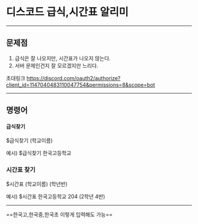 # 디스코드 급식,시간표 알리미
---


## 문제점
1. 급식은 잘 나오지만, 시간표가 나오지 않는다.
2. 서버 문제인건지 잘 모르겠지만 느리다.


초대링크
https://discord.com/oauth2/authorize?client_id=1147040483110047754&permissions=8&scope=bot

---
## 명령어

#### 급식찾기
$급식찾기 (학교이름)

예시) $급식찾기 한국고등학교

### 시간표 찾기
$시간표 (학교이름) (학년반)

예시) $시간표 한국고등학교 204
(2학년 4반)

---

==한국고,한국중,한국초 이렇게 입력해도 가능==
